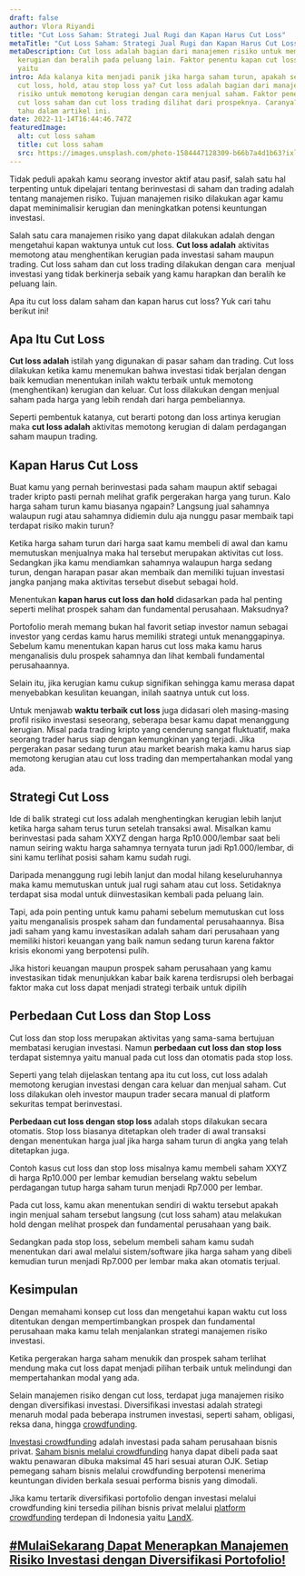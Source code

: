 ```yaml
---
draft: false
author: Vlora Riyandi
title: "Cut Loss Saham: Strategi Jual Rugi dan Kapan Harus Cut Loss"
metaTitle: "Cut Loss Saham: Strategi Jual Rugi dan Kapan Harus Cut Loss"
metaDescription: Cut loss adalah bagian dari manajemen risiko untuk memotong
  kerugian dan beralih pada peluang lain. Faktor penentu kapan cut loss saham
  yaitu
intro: Ada kalanya kita menjadi panik jika harga saham turun, apakah sebaiknya
  cut loss, hold, atau stop loss ya? Cut loss adalah bagian dari manajemen
  risiko untuk memotong kerugian dengan cara menjual saham. Faktor penentu kapan
  cut loss saham dan cut loss trading dilihat dari prospeknya. Caranya? Yuk cari
  tahu dalam artikel ini.
date: 2022-11-14T16:44:46.747Z
featuredImage:
  alt: cut loss saham
  title: cut loss saham
  src: https://images.unsplash.com/photo-1584447128309-b66b7a4d1b63?ixlib=rb-4.0.3&ixid=MnwxMjA3fDB8MHxwaG90by1wYWdlfHx8fGVufDB8fHx8&auto=format&fit=crop&w=785&q=80
---
```

Tidak peduli apakah kamu seorang investor aktif atau pasif, salah satu hal terpenting untuk dipelajari tentang berinvestasi di saham dan trading adalah tentang manajemen risiko. Tujuan manajemen risiko dilakukan agar kamu dapat meminimalisir kerugian dan meningkatkan potensi keuntungan investasi. 

Salah satu cara manajemen risiko yang dapat dilakukan adalah dengan mengetahui kapan waktunya untuk cut loss. **Cut loss adalah** aktivitas memotong atau menghentikan kerugian pada investasi saham maupun trading. Cut loss saham dan cut loss trading dilakukan dengan cara  menjual investasi yang tidak berkinerja sebaik yang kamu harapkan dan beralih ke peluang lain. 

Apa itu cut loss dalam saham dan kapan harus cut loss? Yuk cari tahu berikut ini!

## Apa Itu Cut Loss

**Cut loss adalah** istilah yang digunakan di pasar saham dan trading. Cut loss dilakukan ketika kamu menemukan bahwa investasi tidak berjalan dengan baik kemudian menentukan inilah waktu terbaik untuk memotong (menghentikan) kerugian dan keluar. Cut loss dilakukan dengan menjual saham pada harga yang lebih rendah dari harga pembeliannya. 

Seperti pembentuk katanya, cut berarti potong dan loss artinya kerugian maka **cut loss adalah** aktivitas memotong kerugian di dalam perdagangan saham maupun trading. 

## Kapan Harus Cut Loss

Buat kamu yang pernah berinvestasi pada saham maupun aktif sebagai trader kripto pasti pernah melihat grafik pergerakan harga yang turun. Kalo harga saham turun kamu biasanya ngapain? Langsung jual sahamnya walaupun rugi atau sahamnya didiemin dulu aja nunggu pasar membaik tapi terdapat risiko makin turun?

Ketika harga saham turun dari harga saat kamu membeli di awal dan kamu memutuskan menjualnya maka hal tersebut merupakan aktivitas cut loss. Sedangkan jika kamu mendiamkan sahamnya walaupun harga sedang turun, dengan harapan pasar akan membaik dan memiliki tujuan investasi jangka panjang maka aktivitas tersebut disebut sebagai hold.

Menentukan **kapan harus cut loss dan hold** didasarkan pada hal penting seperti melihat prospek saham dan fundamental perusahaan. Maksudnya?

Portofolio merah memang bukan hal favorit setiap investor namun sebagai investor yang cerdas kamu harus memiliki strategi untuk menanggapinya. Sebelum kamu menentukan kapan harus cut loss maka kamu harus menganalisis dulu prospek sahamnya dan lihat kembali fundamental perusahaannya.

Selain itu, jika kerugian kamu cukup signifikan sehingga kamu merasa dapat menyebabkan kesulitan keuangan, inilah saatnya untuk cut loss.

Untuk menjawab **waktu terbaik cut loss** juga didasari oleh masing-masing profil risiko investasi seseorang, seberapa besar kamu dapat menanggung kerugian. Misal pada trading kripto yang cenderung sangat fluktuatif, maka seorang trader harus siap dengan kemungkinan yang terjadi. Jika pergerakan pasar sedang turun atau market bearish maka kamu harus siap memotong kerugian atau cut loss trading dan mempertahankan modal yang ada. 

## Strategi Cut Loss

Ide di balik strategi cut loss adalah menghentingkan kerugian lebih lanjut ketika harga saham terus turun setelah transaksi awal. Misalkan kamu berinvestasi pada saham XXYZ dengan harga Rp10.000/lembar saat beli namun seiring waktu harga sahamnya ternyata turun jadi Rp1.000/lembar, di sini kamu terlihat posisi saham kamu sudah rugi.

Daripada menanggung rugi lebih lanjut dan modal hilang keseluruhannya maka kamu memutuskan untuk jual rugi saham atau cut loss. Setidaknya terdapat sisa modal untuk diinvestasikan kembali pada peluang lain.

Tapi, ada poin penting untuk kamu pahami sebelum memutuskan cut loss yaitu menganalisis prospek saham dan fundamental perusahaannya. Bisa jadi saham yang kamu investasikan adalah saham dari perusahaan yang memiliki histori keuangan yang baik namun sedang turun karena faktor krisis ekonomi yang berpotensi pulih.

Jika histori keuangan maupun prospek saham perusahaan yang kamu investasikan tidak menunjukkan kabar baik karena terdisrupsi oleh berbagai faktor maka cut loss dapat menjadi strategi terbaik untuk dipilih

## Perbedaan Cut Loss dan Stop Loss

Cut loss dan stop loss merupakan aktivitas yang sama-sama bertujuan membatasi kerugian investasi. Namun **perbedaan cut loss dan stop loss** terdapat sistemnya yaitu manual pada cut loss dan otomatis pada stop loss.

Seperti yang telah dijelaskan tentang apa itu cut loss, cut loss adalah memotong kerugian investasi dengan cara keluar dan menjual saham. Cut loss dilakukan oleh investor maupun trader secara manual di platform sekuritas tempat berinvestasi.

**Perbedaan cut loss dengan stop loss** adalah stops dilakukan secara otomatis. Stop loss biasanya ditetapkan oleh trader di awal transaksi dengan menentukan harga jual jika harga saham turun di angka yang telah ditetapkan juga.

Contoh kasus cut loss dan stop loss misalnya kamu membeli saham XXYZ di harga Rp10.000 per lembar kemudian berselang waktu sebelum perdagangan tutup harga saham turun menjadi Rp7.000 per lembar. 

Pada cut loss, kamu akan menentukan sendiri di waktu tersebut apakah ingin menjual saham tersebut langsung (cut loss saham) atau melakukan hold dengan melihat prospek dan fundamental perusahaan yang baik.  

Sedangkan pada stop loss, sebelum membeli saham kamu sudah menentukan dari awal melalui sistem/software jika harga saham yang dibeli kemudian turun menjadi Rp7.000 per lembar maka akan otomatis terjual.

## Kesimpulan

Dengan memahami konsep cut loss dan mengetahui kapan waktu cut loss ditentukan dengan mempertimbangkan prospek dan fundamental perusahaan maka kamu telah menjalankan strategi manajemen risiko investasi.

Ketika pergerakan harga saham menukik dan prospek saham terlihat mendung maka cut loss dapat menjadi pilihan terbaik untuk melindungi dan mempertahankan modal yang ada.

Selain manajemen risiko dengan cut loss, terdapat juga manajemen risiko dengan diversifikasi investasi. Diversifikasi investasi adalah strategi menaruh modal pada beberapa instrumen investasi, seperti saham, obligasi, reksa dana, hingga [crowdfunding](https://landx.id/).

[Investasi crowdfunding](https://landx.id/) adalah investasi pada saham perusahaan bisnis privat. [Saham bisnis melalui crowdfunding](https://landx.id/) hanya dapat dibeli pada saat waktu penawaran dibuka maksimal 45 hari sesuai aturan OJK. Setiap pemegang saham bisnis melalui crowdfunding berpotensi menerima keuntungan dividen berkala sesuai performa bisnis yang dimodali.

Jika kamu tertarik diversifikasi portofolio dengan investasi melalui crowdfunding kini tersedia pilihan bisnis privat melalui [platform crowdfunding](https://landx.id/) terdepan di Indonesia yaitu [LandX](https://landx.id/).

## [\#MulaiSekarang Dapat Menerapkan Manajemen Risiko Investasi dengan Diversifikasi Portofolio!](https://app.landx.id/?utm_source=Organic+Page&utm_medium=Content+Blog&utm_campaign=BlogLandX&utm_id=Blog)